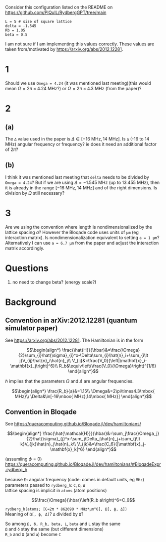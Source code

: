 Consider this configuration listed on the README on https://github.com/PIQuIL/RydbergGPT/tree/main
```
L = 5 # size of square lattice
delta = -1.545
Rb = 1.05
beta = 0.5
```

I am not sure if I am implementing this values correctly. These values are taken from/motivated by https://arxiv.org/abs/2012.12281.

# 1
Should we use `Omega = 4.24` (it was mentioned last meeting)(this would mean $\Omega=2\pi\times4.24\mbox{ MHz}$?) or $\Omega=2\pi\times4.3\mbox{ MHz}$ (from the paper)?

# 2
## (a)
The `∆` value used in the paper is $\Delta\in[-16\mbox{ MHz},14\mbox{ MHz}]$. Is `∆` (-16 to 14 MHz) angular frequency or frequency? ie does it need an additional factor of $2\pi$?

## (b)
I think it was mentioned last meeting that `delta` needs to be divided by `Omega = 4.24`? But if we are using $\Delta = -1.545\mbox{ MHz}$ (up to $13.455\mbox{ MHz}$), then it is already in the range $[-16\mbox{ MHz},14\mbox{ MHz}]$ and of the right dimensions. Is division by $\Omega$ still necessary?

# 3
Are we using the convention where length is nondimensionalized by the lattice spacing $a$? However the Bloqade code uses units of `µm` (eg interaction matrix). Is nondimensionalization equivalent to setting `a = 1 µm`? Alternatively I can use `a = 6.7 µm` from the paper and adjust the interaction matrix accordingly.

# Questions
1. no need to change beta? (energy scale?)



# Background
## Convention in arXiv:2012.12281 (quantum simulator paper)
See https://arxiv.org/abs/2012.12281. The Hamiltonian is in the form
```math
\begin{align*}
\frac{\hat{H}}{\hbar}&=\frac{\Omega}{2}\sum_{i}\hat{\sigma}_{i}^x-\Delta\sum_{i}\hat{n}_i+\sum_{i\lt j}V_{ij}\hat{n}_i\hat{n}_j\\
V_{ij}&=\frac{V_0}{\left|\mathbf{x}_i-\mathbf{x}_j\right|^6}\\
R_b&\equiv\left(\frac{V_0}{\Omega}\right)^{1/6}
\end{align*}
```
$\hbar$ implies that the parameters $\Omega$ and $\Delta$ are angular frequencies.
```math
\begin{align*}
\frac{R_b}{a}&=1.15\\
\Omega&=2\pi\times4.3\mbox{ MHz}\\
\Delta&\in[-16\mbox{ MHz},14\mbox{ MHz}]
\end{align*}
```


## Convention in Bloqade
See https://queracomputing.github.io/Bloqade.jl/dev/hamiltonians/

```math
\begin{align*}
\frac{\hat{\mathcal{H}}}{\hbar}&=\sum_j\frac{\Omega_j}{2}\hat{\sigma}_{j}^x-\sum_j\Delta_j\hat{n}_j+\sum_{j\lt k}V_{jk}\hat{n}_j\hat{n}_k\\
V_{jk}&=\frac{C_6}{|\mathbf{x}_j-\mathbf{x}_k|^6}
\end{align*}
```

 (assumiing $\phi=0$)  
https://queracomputing.github.io/Bloqade.jl/dev/hamiltonians/#BloqadeExpr.rydberg_h

because $\hbar$: angular frequency (code: comes in default units, eg `MHz`)  
parameters passed to `rydberg_h`: `C`, `Ω`, `Δ`  
lattice spacing is implicit in `atoms` (atom positions)  
```math
\frac{\Omega}{\hbar}\left(R_b a\right)^6=C_6
```
`rydberg_h(atoms; [C=2π * 862690 * MHz*µm^6], Ω[, ϕ, Δ])`  
Meaning of `Ω[, ϕ, Δ]`? `Δ` divided by `Ω`?

So among `Ω, δ, R_b, beta, L`, `beta` and `L` stay the same  
`Ω` and `δ` stay the same (but different dimensions)  
`R_b` and `Ω` (and `a`) become `C`

